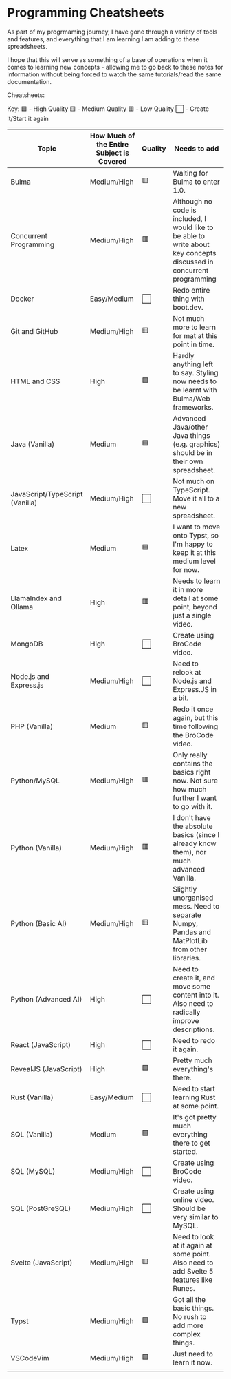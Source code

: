 # Programming Cheatsheets

As part of my progrmaming journey, I have gone through a variety of tools and features, and everything that I am learning I am adding to these spreadsheets.

I hope that this will serve as something of a base of operations when it comes to learning new concepts - allowing me to go back to these notes for information without being forced to watch the same tutorials/read the same documentation.

Cheatsheets:

Key:
🟩 - High Quality
🟨 - Medium Quality
🟥 - Low Quality
⬜ - Create it/Start it again

| Topic                           | How Much of the Entire Subject is Covered | Quality | Needs to add                                                                                                          |
| ------------------------------- | ----------------------------------------- | ------- | --------------------------------------------------------------------------------------------------------------------- |
| Bulma                           | Medium/High                               | 🟨       | Waiting for Bulma to enter 1.0.                                                                                       |
| Concurrent Programming          | Medium/High                               | 🟥       | Although no code is included, I would like to be able to write about key concepts discussed in concurrent programming |
| Docker                          | Easy/Medium                               | ⬜       | Redo entire thing with boot.dev.                                                                                      |
| Git and GitHub                  | Medium/High                               | 🟨       | Not much more to learn for mat at this point in time.                                                                 |
| HTML and CSS                    | High                                      | 🟩       | Hardly anything left to say. Styling now needs to be learnt with Bulma/Web frameworks.                                |
| Java (Vanilla)                  | Medium                                    | 🟩       | Advanced Java/other Java things (e.g. graphics) should be in their own spreadsheet.                                   |
| JavaScript/TypeScript (Vanilla) | Medium/High                               | ⬜       | Not much on TypeScript. Move it all to a new spreadsheet.                                                             |
| Latex                           | Medium                                    | 🟩       | I want to move onto Typst, so I'm happy to keep it at this medium level for now.                                      |
| LlamaIndex and Ollama           | High                                      | 🟥       | Needs to learn it in more detail at some point, beyond just a single video.                                           |
| MongoDB                         | High                                      | ⬜       | Create using BroCode video.                                                                                           |
| Node.js and Express.js          | Medium/High                               | ⬜       | Need to relook at Node.js and Express.JS in a bit.                                                                    |
| PHP (Vanilla)                   | Medium                                    | 🟨       | Redo it once again, but this time following the BroCode video.                                                        |
| Python/MySQL                    | Medium/High                               | 🟥       | Only really contains the basics right now. Not sure how much further I want to go with it.                            |
| Python (Vanilla)                | Medium/High                               | 🟥       | I don't have the absolute basics (since I already know them), nor much advanced Vanilla.                              |
| Python (Basic AI)               | Medium/High                               | 🟨       | Slightly unorganised mess. Need to separate Numpy, Pandas and MatPlotLib from other libraries.                        |
| Python (Advanced AI)            | High                                      | ⬜       | Need to create it, and move some content into it. Also need to radically improve descriptions.                        |
| React (JavaScript)              | High                                      | ⬜       | Need to redo it again.                                                                                                |
| RevealJS (JavaScript)           | High                                      | 🟩       | Pretty much everything's there.                                                                                       |
| Rust (Vanilla)                  | Easy/Medium                               | ⬜       | Need to start learning Rust at some point.                                                                            |
| SQL (Vanilla)                   | Medium                                    | 🟩       | It's got pretty much everything there to get started.                                                                 |
| SQL (MySQL)                     | Medium/High                               | ⬜       | Create using BroCode video.                                                                                           |
| SQL (PostGreSQL)                | Medium/High                               | ⬜       | Create using online video. Should be very similar to MySQL.                                                           |
| Svelte (JavaScript)             | Medium/High                               | 🟨       | Need to look at it again at some point. Also need to add Svelte 5 features like Runes.                                |
| Typst                           | Medium/High                               | 🟩       | Got all the basic things. No rush to add more complex things.                                                         |
| VSCodeVim                       | Medium/High                               | 🟩       | Just need to learn it now.                                                                                            |
|                                 |                                           |         |                                                                                                                       |
